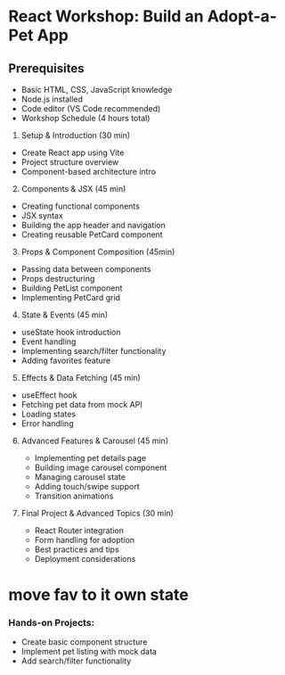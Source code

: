 # React Workshop: Build an Adopt-a-Pet App

## Prerequisites

- Basic HTML, CSS, JavaScript knowledge
- Node.js installed
- Code editor (VS Code recommended)
- Workshop Schedule (4 hours total)

1. Setup & Introduction (30 min)

- Create React app using Vite
- Project structure overview
- Component-based architecture intro

2. Components & JSX (45 min)

- Creating functional components
- JSX syntax
- Building the app header and navigation
- Creating reusable PetCard component

3. Props & Component Composition (45min)

- Passing data between components
- Props destructuring
- Building PetList component
- Implementing PetCard grid

4. State & Events (45 min)

- useState hook introduction
- Event handling
- Implementing search/filter functionality
- Adding favorites feature

5. Effects & Data Fetching (45 min)

- useEffect hook
- Fetching pet data from mock API
- Loading states
- Error handling

6. Advanced Features & Carousel (45 min)

   - Implementing pet details page
   - Building image carousel component
   - Managing carousel state
   - Adding touch/swipe support
   - Transition animations

7. Final Project & Advanced Topics (30 min)
   - React Router integration
   - Form handling for adoption
   - Best practices and tips
   - Deployment considerations

# move fav to it own state

### Hands-on Projects:  

- Create basic component structure
- Implement pet listing with mock data
- Add search/filter functionality
